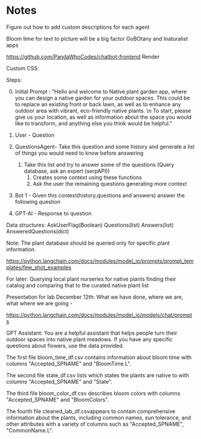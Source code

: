 # Notes

Figure out how to add custom descriptions for each agent

Bloom time for text to picture will be a big factor
GoBOtany and Inaturalist apps

<https://github.com/PandaWhoCodes/chatbot-frontend>
Render

Custom CSS:
<!-- vendor css & style files -->
<link href="https://cdnjs.cloudflare.com/ajax/libs/font-awesome/4.7.0/css/font-awesome.min.css" rel="stylesheet">
<link href="https://fonts.googleapis.com/css?family=Josefin+Sans:300|Open+Sans:300|Oxygen|Material+Icons"
   rel="stylesheet">
<link rel="stylesheet" href="https://maxcdn.bootstrapcdn.com/bootstrap/3.3.6/css/bootstrap.min.css">

Steps:

0) Initial Prompt : "Hello and welcome to Native plant garden app, where you can design a native garden for your outdoor spaces. This could be to replace an existing front or back lawn, as well as to enhance any outdoor area with vibrant, eco-friendly native plants. \n To start, please give us your location, as well as information about the space you would like to transform, and anything else you think would be helpful."

1) User - Question
2) QuestionsAgent- Take this question and some history and generate a list of things you would need to know before answering
   1) Take this list and try to answer some of the questions (Query database, ask an expert (serpAPI))
      1) Creates some context using these functions
      2) Ask the user the remaining questions generating more context
3) Bot 1 - Given this context(history,questions and answers) answer the following question
4) GPT-AI - Response to question

Data structures:
AskUserFlag(Boolean)
Questions(list)
Answers(list)
AnsweredQuestions(dict)

Note: The plant database should be queried only for specific plant information.

<https://python.langchain.com/docs/modules/model_io/prompts/prompt_templates/few_shot_examples>

For later:
Querying local plant nurseries for native plants finding their catalog and comparing that to the curated native plant list

Presentation for lab December 12th:
What we have done, where we are, what where we are going -

<https://python.langchain.com/docs/modules/model_io/models/chat/prompts>


GPT Assistant:
You are a helpful assistant that helps people turn their outdoor spaces into native plant meadows. If you have any specific questions about flowers, use the data provided.

The first file bloom_time_df.csv contains information about bloom time with columns "Accepted_SPNAME" and "BloomTime.L".

The second file state_df.csv lists which states the plants are native to with columns "Accepted_SPNAME" and "State".

The third file bloom_color_df.csv describes bloom colors with columns "Accepted_SPNAME" and "BloomColors".

The fourth file cleaned_lab_df.csvappears to contain comprehensive information about the plants, including common names, sun tolerance, and other attributes with a variety of columns such as "Accepted_SPNAME", "CommonName.L".